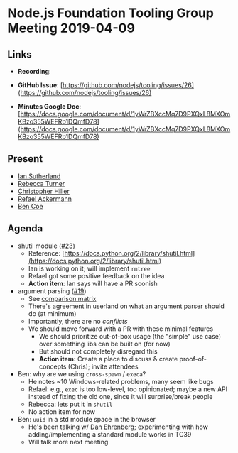 # Node.js Foundation Tooling Group Meeting 2019-04-09

## Links

- **Recording**:

- **GitHub Issue**: [https://github.com/nodejs/tooling/issues/26](https://github.com/nodejs/tooling/issues/26)

- **Minutes Google Doc**: [https://docs.google.com/document/d/1yWrZBXccMq7D9PXQxL8MXOmKBzo355WEFRb1DQmfD78](https://docs.google.com/document/d/1yWrZBXccMq7D9PXQxL8MXOmKBzo355WEFRb1DQmfD78)

## Present

- [Ian Sutherland](https://github.com/iansu)
- [Rebecca Turner](https://github.com/iarna)
- [Christopher Hiller](https://github.com/boneskull)
- [Refael Ackermann](https://github.com/refack)
- [Ben Coe](https://github.com/bcoe)

## Agenda

- shutil module ([#23](https://github.com/nodejs/tooling/issues/23))
  - Reference: [https://docs.python.org/2/library/shutil.html](https://docs.python.org/2/library/shutil.html)
  - Ian is working on it; will implement `rmtree`
  - Refael got some positive feedback on the idea
  - **Action item**: Ian says will have a PR soonish
- argument parsing ([#19](https://github.com/nodejs/tooling/issues/19))
  - See [comparison matrix](https://github.com/nodejs/tooling/issues/19#issuecomment-479604245)
  - There's agreement in userland on what an argument parser should do (at minimum)
  - Importantly, there are no _conflicts_
  - We should move forward with a PR with these minimal features
    - We should prioritize out-of-box usage (the "simple" use case) over something libs can be built on (for now)
    - But should not completely disregard this
    - **Action item:** Create a place to discuss & create proof-of-concepts (Chris); invite attendees
- Ben: why are we using `cross-spawn` / `execa`?
  - He notes ~10 Windows-related problems, many seem like bugs
  - Refael: e.g., `exec` is too low-level, too opinionated; maybe a new API instead of fixing the old one, since it will surprise/break people
  - Rebecca: lets put it in `shutil`
  - No action item for now
- Ben: `uuid` in a std module space in the browser
  - He's been talking w/ [Dan Ehrenberg](https://github.com/littledan); experimenting with how adding/implementing a standard module works in TC39
  - Will talk more next meeting
